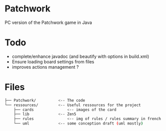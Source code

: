 # Patchwork
PC version of the Patchwork game in Java

# Todo

- complete/enhance javadoc (and beautify with options in build.xml)
- Ensure loading board settings from files
- improves actions management ?

#  Files

```sh
├── Patchwork/ 			<-- The code
└── ressources/			<-- Useful ressources for the project
    ├── cards				<-- images of the card 
    ├── lib				<-- Zen5
    ├── rules				<-- img of rules / rules summary in french
    └── uml				<-- some conception draft (uml mostly)
```

